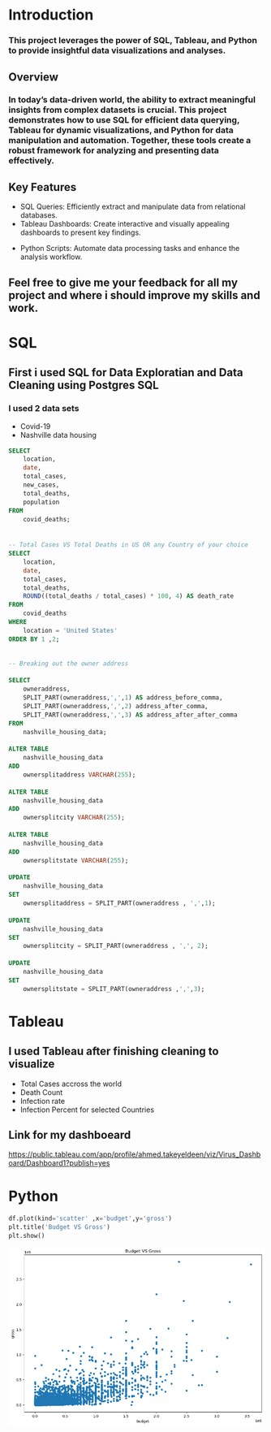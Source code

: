 # Introduction

### This project leverages the power of SQL, Tableau, and Python to provide insightful data visualizations and analyses.

## Overview

### In today’s data-driven world, the ability to extract meaningful insights from complex datasets is crucial. This project demonstrates how to use SQL for efficient data querying, Tableau for dynamic visualizations, and Python for data manipulation and automation. Together, these tools create a robust framework for analyzing and presenting data effectively.

## Key Features

- SQL Queries: Efficiently extract and manipulate data from relational databases.
- Tableau Dashboards: Create interactive and visually appealing dashboards to present key findings.
* Python Scripts: Automate data processing tasks and enhance the analysis workflow.

## Feel free to give me your feedback for all my project and where i should improve my skills and work.


# SQL 

## First i used SQL for Data Exploratian and Data Cleaning using Postgres SQL

### I used 2 data sets
- Covid-19
- Nashville data housing

``` sql
SELECT 
    location,
    date,
    total_cases,
    new_cases,
    total_deaths,
    population
FROM
    covid_deaths;


-- Total Cases VS Total Deaths in US OR any Country of your choice
SELECT 
    location,
    date,
    total_cases,
    total_deaths,
    ROUND((total_deaths / total_cases) * 100, 4) AS death_rate 
FROM
    covid_deaths
WHERE
    location = 'United States'
ORDER BY 1 ,2;

```


``` sql

-- Breaking out the owner address

SELECT 
    owneraddress,
    SPLIT_PART(owneraddress,',',1) AS address_before_comma,
    SPLIT_PART(owneraddress,',',2) address_after_comma,
    SPLIT_PART(owneraddress,',',3) AS address_after_after_comma
FROM 
    nashville_housing_data;

ALTER TABLE 
    nashville_housing_data
ADD 
    ownersplitaddress VARCHAR(255);

ALTER TABLE
    nashville_housing_data
ADD
    ownersplitcity VARCHAR(255);

ALTER TABLE
    nashville_housing_data
ADD
    ownersplitstate VARCHAR(255);

UPDATE 
    nashville_housing_data
SET 
    ownersplitaddress = SPLIT_PART(owneraddress , ',',1);

UPDATE
    nashville_housing_data
SET
    ownersplitcity = SPLIT_PART(owneraddress , ',', 2);

UPDATE 
    nashville_housing_data
SET
    ownersplitstate = SPLIT_PART(owneraddress ,',',3);

```


# Tableau

## I used Tableau after finishing cleaning to visualize
- Total Cases accross the world
- Death Count
- Infection rate
- Infection Percent for selected Countries

## Link for my dashboeard 
https://public.tableau.com/app/profile/ahmed.takeyeldeen/viz/Virus_Dashboard/Dashboard1?publish=yes


# Python

``` python
df.plot(kind='scatter' ,x='budget',y='gross')
plt.title('Budget VS Gross')
plt.show()
```

![Result](Python/images/output1.png)
